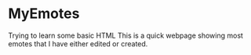 # MyEmotes
Trying to learn some basic HTML
This is a quick webpage showing most emotes that I have either edited or created.
